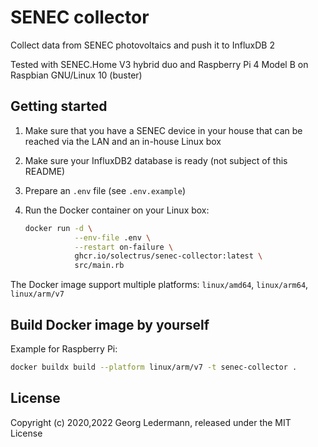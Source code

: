 # SENEC collector

Collect data from SENEC photovoltaics and push it to InfluxDB 2

Tested with SENEC.Home V3 hybrid duo
and Raspberry Pi 4 Model B on Raspbian GNU/Linux 10 (buster)

## Getting started

1. Make sure that you have a SENEC device in your house that can be reached via the LAN and an in-house Linux box

2. Make sure your InfluxDB2 database is ready (not subject of this README)

3. Prepare an `.env` file (see `.env.example`)

4. Run the Docker container on your Linux box:

   ```bash
   docker run -d \
              --env-file .env \
              --restart on-failure \
              ghcr.io/solectrus/senec-collector:latest \
              src/main.rb
   ```

The Docker image support multiple platforms: `linux/amd64`, `linux/arm64`, `linux/arm/v7`

## Build Docker image by yourself

Example for Raspberry Pi:

```bash
docker buildx build --platform linux/arm/v7 -t senec-collector .
```

## License

Copyright (c) 2020,2022 Georg Ledermann, released under the MIT License
